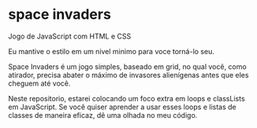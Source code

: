 
# space invaders 

Jogo de JavaScript com HTML e CSS


Eu mantive o estilo em um nivel minimo para voce torná-lo seu. 

Space Invaders é um jogo simples, baseado em grid, no qual você, como atirador, precisa abater o máximo de invasores alienígenas antes que eles cheguem até você.

Neste repositorio, estarei colocando um foco extra em loops e classLists em JavaScript. Se você quiser aprender a usar esses loops e listas de classes de maneira eficaz, dê uma olhada no meu código.


